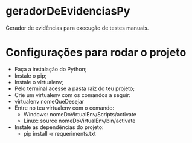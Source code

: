 # geradorDeEvidenciasPy
Gerador de evidências para execução de testes manuais.

# Configurações para rodar o projeto

- Faça a instalação do Python;
- Instale o pip;
- Instale o virtualenv;
- Pelo terminal acesse a pasta raiz do teu projeto;
- Crie um virtualenv com os comandos a seguir:
- virtualenv nomeQueDesejar
- Entre no teu virtualenv com o comando:
    - Windows: nomeDoVirtualEnv/Scripts/activate
    - Linux: source nomeDoVirtualEnv/bin/activate
- Instale as dependências do projeto:
    - pip install -r requeriments.txt

